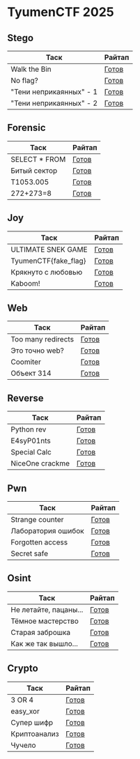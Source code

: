 # TyumenCTF 2025

## Stego

| Таск                    | Райтап                                     |
| ----------------------- | ------------------------------------------ |
| Walk the Bin            | [Готов](https://github.com/lciga/TyumenCTF-2025-Writeups/blob/main/stego/Walk%20the%20Bin/README.md)             |
| No flag?                | [Готов](https://github.com/lciga/TyumenCTF-2025-Writeups/blob/main/stego/No%20flag%3F/README.md/)                 |
| "Тени неприкаянных" - 1 | [Готов](https://github.com/lciga/TyumenCTF-2025-Writeups/blob/main/stego/%22%D0%A2%D0%B5%D0%BD%D0%B8%20%D0%BD%D0%B5%D0%BF%D1%80%D0%B8%D0%BA%D0%B0%D1%8F%D0%BD%D0%BD%D1%8B%D1%85%22%20-%201/README.md)  |
| "Тени неприкаянных" - 2 | [Готов](https://github.com/lciga/TyumenCTF-2025-Writeups/blob/main/stego/%22%D0%A2%D0%B5%D0%BD%D0%B8%20%D0%BD%D0%B5%D0%BF%D1%80%D0%B8%D0%BA%D0%B0%D1%8F%D0%BD%D0%BD%D1%8B%D1%85%22%20-%202/README.md)  |

## Forensic

| Таск                    | Райтап                               |
| ----------------------- | ------------------------------------ |
| SELECT * FROM           | [Готов](./forensic/SELECT%*%FROM)    | 
| Битый сектор            | [Готов](./forensic/Битый%сектор/)    |
| T1053.005               | [Готов](./forensic/T1053.005/)       |
| 272+273=8               | [Готов](./forensic/272+273=8/)       |

## Joy

| Таск                    | Райтап                               |
| ----------------------- | ------------------------------------ |
| ULTIMATE SNEK GAME      | [Готов](./joy/ULTIAMTE%SNEK%GAME/)   |
| TyumenCTF{fake_flag}    | [Готов](./joy/TyumeCTF{fake_flag}/)  |
| Крякнуто с любовью      | [Готов](./joy/Крякнуто%с%любовью/)   |
| Kaboom!                 | [Готов](./joy/Kaboom!/)              |

## Web

| Таск                    | Райтап                              |
| ----------------------- | ----------------------------------- |
| Too many redirects      | [Готов](https://github.com/lciga/TyumenCTF-2025-Writeups/blob/main/web/Too%20many%20redirects/README.md)  |
| Это точно web?          | [Готов](https://github.com/lciga/TyumenCTF-2025-Writeups/blob/main/web/%D0%AD%D1%82%D0%BE%20%D1%82%D0%BE%D1%87%D0%BD%D0%BE%20web%3F/README.md)      |
| Coomiter                | [Готов](https://github.com/lciga/TyumenCTF-2025-Writeups/blob/main/web/Coomiter/README.md)            |
| Объект 314              | [Готов](https://github.com/lciga/TyumenCTF-2025-Writeups/blob/main/web/%D0%9E%D0%B1%D1%8A%D0%B5%D0%BA%D1%82%20314/README.md)          |

## Reverse

| Таск                    | Райтап                               |
| ----------------------- | ------------------------------------ |
| Python rev              | [Готов](./reverse/Python%rev/)       |
| E4syP01nts              | [Готов](./reverse/E4syP01nts/)       |
| Special Calc            | [Готов](./reverse/Special%Calc/)     |
| NiceOne crackme         | [Готов](./reverse/NiceOne%crackme/)  |

## Pwn

| Таск                    | Райтап                              |
| ----------------------- | ----------------------------------- |
| Strange counter         | [Готов](./pwn/Strange%counter/)     |
| Лаборатория ошибок      | [Готов](./pwn/Лаборатория%ошибок/)  |
| Forgotten access        | [Готов](./pwn/Forgotten%access/)    |
| Secret safe             | [Готов](./pwn/Secret%safe/)         |

## Osint

| Таск                    | Райтап                                   |
| ----------------------- | ---------------------------------------- |
| Не летайте, пацаны...   | [Готов](./osint/Не%летайте,%пацаны.../)  |
| Тёмное мастерство       | [Готов](./osint/Тёмное%мастерство/)      |
| Старая заброшка         | [Готов](./osint/Старая%заброшка/)        |
| Как же так вышло...     | [Готов](./osint/Как%же%так%вышло.../)    |

## Crypto

| Таск                    | Райтап                           |
| ----------------------- | -------------------------------- |
| 3 OR 4                  | [Готов](./crypto/3%OR4/)         |
| easy_xor                | [Готов](./crypto/easy_xor/)      | 
| Супер шифр              | [Готов](./crypto/Супер%шифр/)    |
| Криптоанализ            | [Готов](./crypto/Криптоанализ/)  |
| Чучело                  | [Готов](./crypto/Чучело/)        |